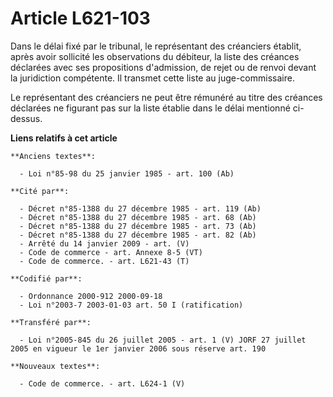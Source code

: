 # Article L621-103

Dans le délai fixé par le tribunal, le représentant des créanciers établit, après avoir sollicité les observations du
débiteur, la liste des créances déclarées avec ses propositions d'admission, de rejet ou de renvoi devant la juridiction
compétente. Il transmet cette liste au juge-commissaire.

Le représentant des créanciers ne peut être rémunéré au titre des créances déclarées ne figurant pas sur la liste établie
dans le délai mentionné ci-dessus.

**Liens relatifs à cet article**

	**Anciens textes**:

	  - Loi n°85-98 du 25 janvier 1985 - art. 100 (Ab)

	**Cité par**:

	  - Décret n°85-1388 du 27 décembre 1985 - art. 119 (Ab)
	  - Décret n°85-1388 du 27 décembre 1985 - art. 68 (Ab)
	  - Décret n°85-1388 du 27 décembre 1985 - art. 73 (Ab)
	  - Décret n°85-1388 du 27 décembre 1985 - art. 82 (Ab)
	  - Arrêté du 14 janvier 2009 - art. (V)
	  - Code de commerce - art. Annexe 8-5 (VT)
	  - Code de commerce. - art. L621-43 (T)

	**Codifié par**:

	  - Ordonnance 2000-912 2000-09-18
	  - Loi n°2003-7 2003-01-03 art. 50 I (ratification)

	**Transféré par**:

	  - Loi n°2005-845 du 26 juillet 2005 - art. 1 (V) JORF 27 juillet 2005 en vigueur le 1er janvier 2006 sous réserve art. 190

	**Nouveaux textes**:

	  - Code de commerce. - art. L624-1 (V)
